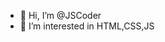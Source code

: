 - 👋 Hi, I’m @JSCoder
- 👀 I’m interested in HTML,CSS,JS
<!---
AnthonyKuehl/AnthonyKuehl is a ✨ special ✨ repository because its `README.md` (this file) appears on your GitHub profile.
You can click the Preview link to take a look at your changes.
--->

